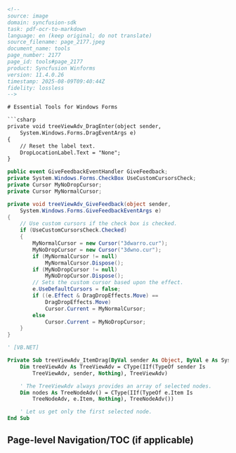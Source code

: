 ```html
<!-- 
source: image
domain: syncfusion-sdk
task: pdf-ocr-to-markdown
language: en (keep original; do not translate)
source_filename: page_2177.jpeg
document_name: tools
page_number: 2177
page_id: tools#page_2177
product: Syncfusion Winforms
version: 11.4.0.26
timestamp: 2025-08-09T09:40:44Z
fidelity: lossless
-->

# Essential Tools for Windows Forms

```csharp
private void treeViewAdv_DragEnter(object sender, 
    System.Windows.Forms.DragEventArgs e)
{
    // Reset the label text.
    DropLocationLabel.Text = "None";
}
```

```csharp
public event GiveFeedbackEventHandler GiveFeedback;
private System.Windows.Forms.CheckBox UseCustomCursorsCheck;
private Cursor MyNoDropCursor;
private Cursor MyNormalCursor;

private void treeViewAdv_GiveFeedback(object sender, 
    System.Windows.Forms.GiveFeedbackEventArgs e)
{
    // Use custom cursors if the check box is checked.
    if (UseCustomCursorsCheck.Checked)
    {
        MyNormalCursor = new Cursor("3dwarro.cur");
        MyNoDropCursor = new Cursor("3dwno.cur");
        if (MyNormalCursor != null)
            MyNormalCursor.Dispose();
        if (MyNoDropCursor != null)
            MyNoDropCursor.Dispose();
        // Sets the custom cursor based upon the effect.
        e.UseDefaultCursors = false;
        if ((e.Effect & DragDropEffects.Move) == 
            DragDropEffects.Move)
            Cursor.Current = MyNormalCursor;
        else
            Cursor.Current = MyNoDropCursor;
    }
}
```

```vb
' [VB.NET]

Private Sub treeViewAdv_ItemDrag(ByVal sender As Object, ByVal e As System.Windows.Forms.ItemDragEventArgs)
    Dim treeViewAdv As TreeViewAdv = CType(IIf(TypeOf sender Is
        TreeViewAdv, sender, Nothing), TreeViewAdv)

    ' The TreeViewAdv always provides an array of selected nodes.
    Dim nodes As TreeNodeAdv() = CType(IIf(TypeOf e.Item Is
        TreeNodeAdv, e.Item, Nothing), TreeNodeAdv())

    ' Let us get only the first selected node.
End Sub
```

## Page-level Navigation/TOC (if applicable)

<!-- tags: [windows forms, drag-drop, cursors] keywords: [treeviewadv, dragenter, givefeedback, custom cursors, drag-drag_effects, node selection] -->
``` 
```